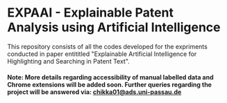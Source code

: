 # EXPAAI - Explainable Patent Analysis using Artificial Intelligence
This repository consists of all the codes developed for the expriments conducted in paper entititled "Explainable Artificial Intelligence for Highlighting and Searching in Patent Text". 

#### Note: More details regarding accessibility of manual labelled data and Chrome extensions will be added soon. Further queries regarding the project will be answered via: chikka01@ads.uni-passau.de
